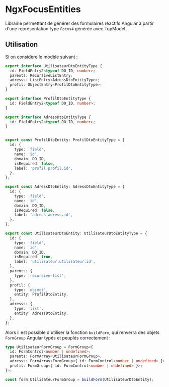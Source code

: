 # NgxFocusEntities

Librairie permettant de générer des formulaires réactifs Angular à partir d'une représentation type `Focus4` générée avec TopModel.

## Utilisation

Si on considère le modèle suivant :

```ts
export interface UtilisateurDtoEntityType {
  id: FieldEntry2<typeof DO_ID, number>;
  parents: RecursiveListEntry;
  adresss: ListEntry<AdressDtoEntityType>;
  profil: ObjectEntry<ProfilDtoEntityType>;
}

export interface ProfilDtoEntityType {
  id: FieldEntry2<typeof DO_ID, number>;
}

export interface AdressDtoEntityType {
  id: FieldEntry2<typeof DO_ID, number>;
}


export const ProfilDtoEntity: ProfilDtoEntityType = {
  id: {
    type: 'field',
    name: 'id',
    domain: DO_ID,
    isRequired: false,
    label: 'profil.profil.id',
  },
};

export const AdressDtoEntity: AdressDtoEntityType = {
  id: {
    type: 'field',
    name: 'id',
    domain: DO_ID,
    isRequired: false,
    label: 'adress.adress.id',
  },
};

export const UtilisateurDtoEntity: UtilisateurDtoEntityType = {
  id: {
    type: 'field',
    name: 'id',
    domain: DO_ID,
    isRequired: true,
    label: 'utilisateur.utilisateur.id',
  },
  parents: {
    type: 'recursive-list',
  },
  profil: {
    type: 'object',
    entity: ProfilDtoEntity,
  },
  adresss: {
    type: 'list',
    entity: AdressDtoEntity,
  },
};
```

Alors il est possible d'utiliser la fonction `buildForm`, qui renverra des objets `FormGroup` Angular typés et peuplés correctement :

```ts
type UtilisateurFormGroup = FormGroup<{
  id: FormControl<number | undefined>;
  parents: FormArray<UtilisateurFormGroup>;
  adresss: FormArray<FormGroup<{ id: FormControl<number | undefined> }>>;
  profil: FormGroup<{ id: FormControl<number | undefined> }>;
}>;

const form:UtilisateurFormGroup = buildForm(UtilisateurDtoEntity);
```
